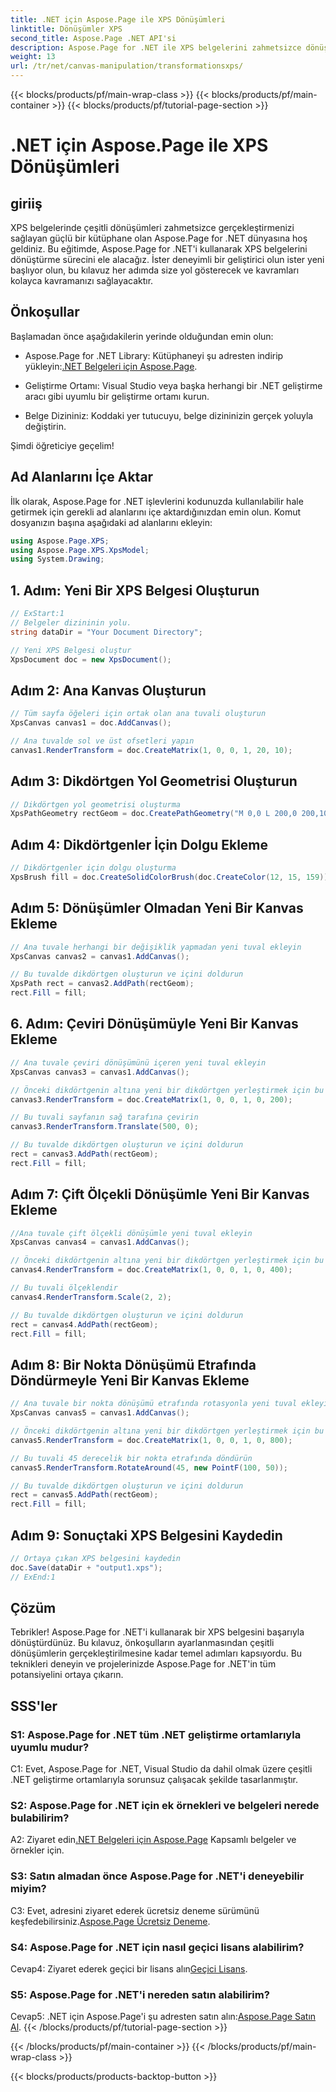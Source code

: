 ```yaml
---
title: .NET için Aspose.Page ile XPS Dönüşümleri
linktitle: Dönüşümler XPS
second_title: Aspose.Page .NET API'si
description: Aspose.Page for .NET ile XPS belgelerini zahmetsizce dönüştürün. Sorunsuz dönüşümler için adım adım kılavuzumuzu izleyin.
weight: 13
url: /tr/net/canvas-manipulation/transformationsxps/
---
```


{{< blocks/products/pf/main-wrap-class >}}
{{< blocks/products/pf/main-container >}}
{{< blocks/products/pf/tutorial-page-section >}}

# .NET için Aspose.Page ile XPS Dönüşümleri

## giriiş

XPS belgelerinde çeşitli dönüşümleri zahmetsizce gerçekleştirmenizi sağlayan güçlü bir kütüphane olan Aspose.Page for .NET dünyasına hoş geldiniz. Bu eğitimde, Aspose.Page for .NET'i kullanarak XPS belgelerini dönüştürme sürecini ele alacağız. İster deneyimli bir geliştirici olun ister yeni başlıyor olun, bu kılavuz her adımda size yol gösterecek ve kavramları kolayca kavramanızı sağlayacaktır.

## Önkoşullar

Başlamadan önce aşağıdakilerin yerinde olduğundan emin olun:

-  Aspose.Page for .NET Library: Kütüphaneyi şu adresten indirip yükleyin:[.NET Belgeleri için Aspose.Page](https://reference.aspose.com/page/net/).

- Geliştirme Ortamı: Visual Studio veya başka herhangi bir .NET geliştirme aracı gibi uyumlu bir geliştirme ortamı kurun.

- Belge Dizininiz: Koddaki yer tutucuyu, belge dizininizin gerçek yoluyla değiştirin.

Şimdi öğreticiye geçelim!

## Ad Alanlarını İçe Aktar

İlk olarak, Aspose.Page for .NET işlevlerini kodunuzda kullanılabilir hale getirmek için gerekli ad alanlarını içe aktardığınızdan emin olun. Komut dosyanızın başına aşağıdaki ad alanlarını ekleyin:

```csharp
using Aspose.Page.XPS;
using Aspose.Page.XPS.XpsModel;
using System.Drawing;
```

## 1. Adım: Yeni Bir XPS Belgesi Oluşturun

```csharp
// ExStart:1
// Belgeler dizininin yolu.
string dataDir = "Your Document Directory";

// Yeni XPS Belgesi oluştur
XpsDocument doc = new XpsDocument();
```

## Adım 2: Ana Kanvas Oluşturun

```csharp
// Tüm sayfa öğeleri için ortak olan ana tuvali oluşturun
XpsCanvas canvas1 = doc.AddCanvas();

// Ana tuvalde sol ve üst ofsetleri yapın
canvas1.RenderTransform = doc.CreateMatrix(1, 0, 0, 1, 20, 10);
```

## Adım 3: Dikdörtgen Yol Geometrisi Oluşturun

```csharp
// Dikdörtgen yol geometrisi oluşturma
XpsPathGeometry rectGeom = doc.CreatePathGeometry("M 0,0 L 200,0 200,100 0,100 Z");
```

## Adım 4: Dikdörtgenler İçin Dolgu Ekleme

```csharp
// Dikdörtgenler için dolgu oluşturma
XpsBrush fill = doc.CreateSolidColorBrush(doc.CreateColor(12, 15, 159));
```

## Adım 5: Dönüşümler Olmadan Yeni Bir Kanvas Ekleme

```csharp
// Ana tuvale herhangi bir değişiklik yapmadan yeni tuval ekleyin
XpsCanvas canvas2 = canvas1.AddCanvas();

// Bu tuvalde dikdörtgen oluşturun ve içini doldurun
XpsPath rect = canvas2.AddPath(rectGeom);
rect.Fill = fill;
```

## 6. Adım: Çeviri Dönüşümüyle Yeni Bir Kanvas Ekleme

```csharp
// Ana tuvale çeviri dönüşümünü içeren yeni tuval ekleyin
XpsCanvas canvas3 = canvas1.AddCanvas();

// Önceki dikdörtgenin altına yeni bir dikdörtgen yerleştirmek için bu tuvali çevirin
canvas3.RenderTransform = doc.CreateMatrix(1, 0, 0, 1, 0, 200);

// Bu tuvali sayfanın sağ tarafına çevirin
canvas3.RenderTransform.Translate(500, 0);

// Bu tuvalde dikdörtgen oluşturun ve içini doldurun
rect = canvas3.AddPath(rectGeom);
rect.Fill = fill;
```

## Adım 7: Çift Ölçekli Dönüşümle Yeni Bir Kanvas Ekleme

```csharp
//Ana tuvale çift ölçekli dönüşümle yeni tuval ekleyin
XpsCanvas canvas4 = canvas1.AddCanvas();

// Önceki dikdörtgenin altına yeni bir dikdörtgen yerleştirmek için bu tuvali çevirin
canvas4.RenderTransform = doc.CreateMatrix(1, 0, 0, 1, 0, 400);

// Bu tuvali ölçeklendir
canvas4.RenderTransform.Scale(2, 2);

// Bu tuvalde dikdörtgen oluşturun ve içini doldurun
rect = canvas4.AddPath(rectGeom);
rect.Fill = fill;
```

## Adım 8: Bir Nokta Dönüşümü Etrafında Döndürmeyle Yeni Bir Kanvas Ekleme

```csharp
// Ana tuvale bir nokta dönüşümü etrafında rotasyonla yeni tuval ekleyin
XpsCanvas canvas5 = canvas1.AddCanvas();

// Önceki dikdörtgenin altına yeni bir dikdörtgen yerleştirmek için bu tuvali çevirin
canvas5.RenderTransform = doc.CreateMatrix(1, 0, 0, 1, 0, 800);

// Bu tuvali 45 derecelik bir nokta etrafında döndürün
canvas5.RenderTransform.RotateAround(45, new PointF(100, 50));

// Bu tuvalde dikdörtgen oluşturun ve içini doldurun
rect = canvas5.AddPath(rectGeom);
rect.Fill = fill;
```

## Adım 9: Sonuçtaki XPS Belgesini Kaydedin

```csharp
// Ortaya çıkan XPS belgesini kaydedin
doc.Save(dataDir + "output1.xps");
// ExEnd:1
```

## Çözüm

Tebrikler! Aspose.Page for .NET'i kullanarak bir XPS belgesini başarıyla dönüştürdünüz. Bu kılavuz, önkoşulların ayarlanmasından çeşitli dönüşümlerin gerçekleştirilmesine kadar temel adımları kapsıyordu. Bu teknikleri deneyin ve projelerinizde Aspose.Page for .NET'in tüm potansiyelini ortaya çıkarın.

## SSS'ler

### S1: Aspose.Page for .NET tüm .NET geliştirme ortamlarıyla uyumlu mudur?

C1: Evet, Aspose.Page for .NET, Visual Studio da dahil olmak üzere çeşitli .NET geliştirme ortamlarıyla sorunsuz çalışacak şekilde tasarlanmıştır.

### S2: Aspose.Page for .NET için ek örnekleri ve belgeleri nerede bulabilirim?

 A2: Ziyaret edin[.NET Belgeleri için Aspose.Page](https://reference.aspose.com/page/net/) Kapsamlı belgeler ve örnekler için.

### S3: Satın almadan önce Aspose.Page for .NET'i deneyebilir miyim?

 C3: Evet, adresini ziyaret ederek ücretsiz deneme sürümünü keşfedebilirsiniz.[Aspose.Page Ücretsiz Deneme](https://releases.aspose.com/).

### S4: Aspose.Page for .NET için nasıl geçici lisans alabilirim?

 Cevap4: Ziyaret ederek geçici bir lisans alın[Geçici Lisans](https://purchase.aspose.com/temporary-license/).

### S5: Aspose.Page for .NET'i nereden satın alabilirim?

 Cevap5: .NET için Aspose.Page'i şu adresten satın alın:[Aspose.Page Satın Al](https://purchase.aspose.com/buy).
{{< /blocks/products/pf/tutorial-page-section >}}

{{< /blocks/products/pf/main-container >}}
{{< /blocks/products/pf/main-wrap-class >}}

{{< blocks/products/products-backtop-button >}}
